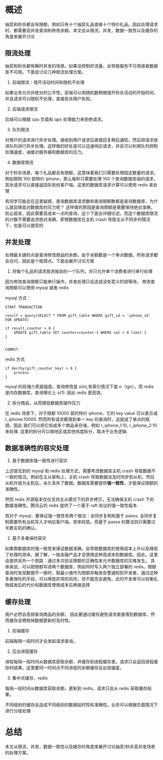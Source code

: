 # 概述

抽奖和秒杀都会有限额，例如只有十个抽奖礼品或者十个特价礼品。因此处理请求时，都需要高并发查询和修改余额。本文会从限流，并发，数据一致性以及缓存的角度来展开讨论

## 限流处理

抽奖和秒杀都有瞬时并发的场景。如果没控制好流量，会导致服务不可用或者数据库不可用。下面会讨论几种限流处理方案。

1.  前端限流：错开活动时间和随机不处理

如果业务允许非绝对的公平性，前端可以用随机数稍微错开秒杀活动的开始时间，并且请求可以随机不处理，直接告诉用户失败。

2.  后端请求限流

后端可以根据 cpu 负载和 qps 处理能力来拒绝请求。

3.  队列限流

对用户的请求进行异步处理。接收到用户请求后直接回复稍后通知，然后把请求放进队列进行异步处理。这样做的好处是可以迅速响应请求，并且可以利用队列控制处理速度，减缓对服务器和数据库的压力。

4.  数据库限流

对于秒杀场景，每个礼品都会有限额，这意味着我们只需要处理固定数量的请求。 例如限购 100 部特价 iphone，那么每秒只需要处理 100 个查询数据库端的请求，其余请求可以直接返回失败给客户端。这里的数据库请求计算可以使用 redis 来处理

有同学可能会在这里疑惑，查询数据库请求数和查询限额数都是查询数据库，为什么就会降低对数据库的压力呢？ 这样做的原因是查询限额是需要保持绝对准确，防止超发，因此需要高成本一点的查询，这个下面会详细论述。而这个数据库限流的计数不需要追求绝对准确，即使数据库在主机 crash 导致主从不同步的情况下，也是可以接受的

## 并发处理

处理最关键的点是查询修改商品的余额。由于余额数是一个单点数据，所有请求都会访问，因此是个瓶颈点。下面会展开讨论方案

1.  将每个礼品的请求放进独自的一个队列，并只允许单个消费者进行串行处理

因为修改查询限额只能串行操作，并发处理只会造成没有意义的锁等待。 修改查询限额可以使用 mysql 或者 redis

mysql 方式：

```
START TRANSACTION

result = query(SELECT * FROM gift_table WHERE gift_id = 'iphone_id' FOR UPDATE)

if result.counter > 0 {
    UPDATE gift_table SET counter=counter-1 WHERE val > 0 limit 1
}


COMMIT
```

redis 方式

```
if decrby(gift_counter_key) > 0 {
    process
}
```

mysql 的存储介质是磁盘，查询修改是 o(n),有索引情况下是 o（lgn）。而 redis 是内存数据库，查询理论上 o(1). 因此 redis 更高效。

2.  拆分商品，从而降低数据库操作压力

在 redis 场景下，对于限额 10000 部的特价 iphone，它的 key value 可以表示成 r_iphone:10000. 然而所有请求都落到单一 key 的查询时，这就成了单点的瓶颈。因此
我们可以把它拆成多个商品来存储，例如 r_iphone_1:10, r_iphone_2:10 来处理. 这里的拆分可以按地区或其他纬度拆分，取决于业务逻辑.

## 数据准确性的容灾处理

1.  基于数据库强一致性进行容灾

上述提及到的 mysql 和 redis 处理方式，需要考虑数据库主机 crash 导致数据不一致的情况。例如在主从架构上，主机 crash 导致数据没及时同步到从机，然后从机升级为主机后，永久丢失了数据。数据库需要提供**强一致性**，才能保证限额的准确性。

然而 redis 开源版本仅仅支持主从模式下的异步拷贝，无法确保主机 crash 下的数据准确性。腾讯云的 redis 提供了一个基于 raft 协议的强一致性版本.

而对于 mysql，要保证强一致性有两个做法：全同步复制和基于 paxos. 全同步复制需要所有丛机写入才响应客户端，效率较低。而基于 paxos 的算法则只需要过半数主机的确认。

2.  基于多重保险容灾

如果靠数据库的强一致性来保证数据准确，会导致数据库的使用成本上升以及降低了处理的效率。据了解，一般金融产品才会使用这种高成本到数据库。因此，这里会提供另外一个思路：通过多次验证限额的正确性来允许数据库的灾难发生。 具体来说，可以把限额写进两个数据库，例如同时写入两个独立部署的 redis。限额查询时发现数据不一致时，取最小值作为限额并触发告警通知到开发者。通过这种多重保险的手段，可以降低异常的风险，但不能完全避免。此时开发者可以权衡礼物超发后的代价和数据库使用成本后再做选择

## 缓存处理

用户必然会高频查询商品的余额， 因此要通过缓存避免请求直接落到数据库。然而缓存会牺牲掉数据更新的及时性。

1.  前端缓存

前端每隔一段时间才会发起请求查询。

2.  后台进程缓存

进程每隔一段时间从数据库获取余额，并缓存到进程缓存里。请求只会返回进程缓存的结果。这里要同一时间点不同进程的余额缓存会出现偏差。

3.  集中式缓存，redis

每隔一段时间从数据库获取余额，更新到 redis。请求只会从 redis 获取缓存结果。

不同级别的缓存会造成不同级别的数据延时性和准确性。业务可以根据负载情况下进行分级处理

# 总结

本文从限流，并发，数据一致性以及缓存的角度来展开讨论抽奖/秒杀高并发场景的处理方案。
